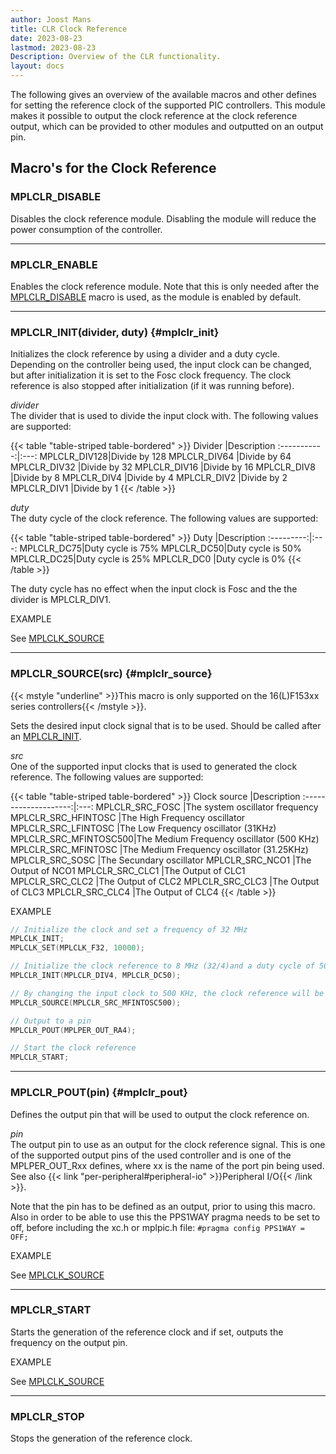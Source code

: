 ```yaml
---
author: Joost Mans
title: CLR Clock Reference
date: 2023-08-23
lastmod: 2023-08-23
Description: Overview of the CLR functionality.
layout: docs
--- 
```

<!-- cSpell:ignore Fosc Joost lastmod MPLCLK HFINTOSC LFINTOSC MFINTOSC MPLCLR mplclr MPLPER mplpic Secundary SOSC -->

The following gives an overview of the available macros and other defines for setting the reference clock of the supported PIC controllers. This module makes it possible to output the clock reference at the clock reference output, which can be provided to other modules and outputted on an output pin.

## Macro's for the Clock Reference

### MPLCLR_DISABLE

Disables the clock reference module. Disabling the module will reduce the power consumption of the controller.

---------------------------------------

### MPLCLR_ENABLE

Enables the clock reference module. Note that this is only needed after the [MPLCLR_DISABLE](#mplclr_disable) macro is used, as the module is enabled by default.

---------------------------------------

### MPLCLR_INIT(divider, duty) {#mplclr_init}

Initializes the clock reference by using a divider and a duty cycle. Depending on the controller being used, the input clock can be changed, but after initialization it is set to the Fosc clock frequency. The clock reference is also stopped after initialization (if it was running before).

*divider*  
The divider that is used to divide the input clock with. The following values are supported:

{{< table "table-striped table-bordered" >}}
Divider      |Description
:-----------:|:---:
MPLCLR_DIV128|Divide by 128
MPLCLR_DIV64 |Divide by 64
MPLCLR_DIV32 |Divide by 32
MPLCLR_DIV16 |Divide by 16
MPLCLR_DIV8  |Divide by 8
MPLCLR_DIV4  |Divide by 4
MPLCLR_DIV2  |Divide by 2
MPLCLR_DIV1  |Divide by 1
{{< /table >}}

*duty*  
The duty cycle of the clock reference. The following values are supported:

{{< table "table-striped table-bordered" >}}
Duty       |Description
:---------:|:---:
MPLCLR_DC75|Duty cycle is 75%
MPLCLR_DC50|Duty cycle is 50%
MPLCLR_DC25|Duty cycle is 25%
MPLCLR_DC0 |Duty cycle is 0%
{{< /table >}}

The duty cycle has no effect when the input clock is Fosc and the the divider is MPLCLR_DIV1.

EXAMPLE

See [MPLCLK_SOURCE](#mplclr_source)

---------------------------------------

### MPLCLR_SOURCE(src) {#mplclr_source}

{{< mstyle "underline" >}}This macro is only supported on the 16(L)F153xx series controllers{{< /mstyle >}}.

Sets the desired input clock signal that is to be used. Should be called after an [MPLCLR_INIT](#mplclr_init).

*src*  
One of the supported input clocks that is used to generated the clock reference. The following values are supported:

{{< table "table-striped table-bordered" >}}
Clock source          |Description
:--------------------:|:---:
MPLCLR_SRC_FOSC       |The system oscillator frequency
MPLCLR_SRC_HFINTOSC   |The High Frequency oscillator
MPLCLR_SRC_LFINTOSC   |The Low Frequency oscillator (31KHz)
MPLCLR_SRC_MFINTOSC500|The Medium Frequency oscillator (500 KHz)
MPLCLR_SRC_MFINTOSC   |The Medium Frequency oscillator (31.25KHz)
MPLCLR_SRC_SOSC       |The Secundary oscillator
MPLCLR_SRC_NCO1       |The Output of NCO1
MPLCLR_SRC_CLC1       |The Output of CLC1
MPLCLR_SRC_CLC2       |The Output of CLC2
MPLCLR_SRC_CLC3       |The Output of CLC3
MPLCLR_SRC_CLC4       |The Output of CLC4
{{< /table >}}

EXAMPLE  

```c
// Initialize the clock and set a frequency of 32 MHz
MPLCLK_INIT;
MPLCLK_SET(MPLCLK_F32, 10000);

// Initialize the clock reference to 8 MHz (32/4)and a duty cycle of 50%
MPLCLR_INIT(MPLCLR_DIV4, MPLCLR_DC50);

// By changing the input clock to 500 KHz, the clock reference will be 500/4 = 125KHz
MPLCLR_SOURCE(MPLCLR_SRC_MFINTOSC500);

// Output to a pin
MPLCLR_POUT(MPLPER_OUT_RA4);

// Start the clock reference
MPLCLR_START;
```

---------------------------------------

### MPLCLR_POUT(pin) {#mplclr_pout}

Defines the output pin that will be used to output the clock reference on.

*pin*  
The output pin to use as an output for the clock reference signal. This is one of the supported output pins of the used controller and is one of the MPLPER_OUT_Rxx defines, where xx is the name of the port pin being used. See also {{< link "per-peripheral#peripheral-io" >}}Peripheral I/O{{< /link >}}.

Note that the pin has to be defined as an output, prior to using this macro. Also in order to be able to use this the PPS1WAY pragma needs to be set to off, before including the xc.h or mplpic.h file: `#pragma config PPS1WAY = OFF;`

EXAMPLE

See [MPLCLK_SOURCE](#mplclr_source)

---------------------------------------

### MPLCLR_START

Starts the generation of the reference clock and if set, outputs the frequency on the output pin.

EXAMPLE

See [MPLCLK_SOURCE](#mplclr_source)

---------------------------------------

### MPLCLR_STOP

Stops the generation of the reference clock.
